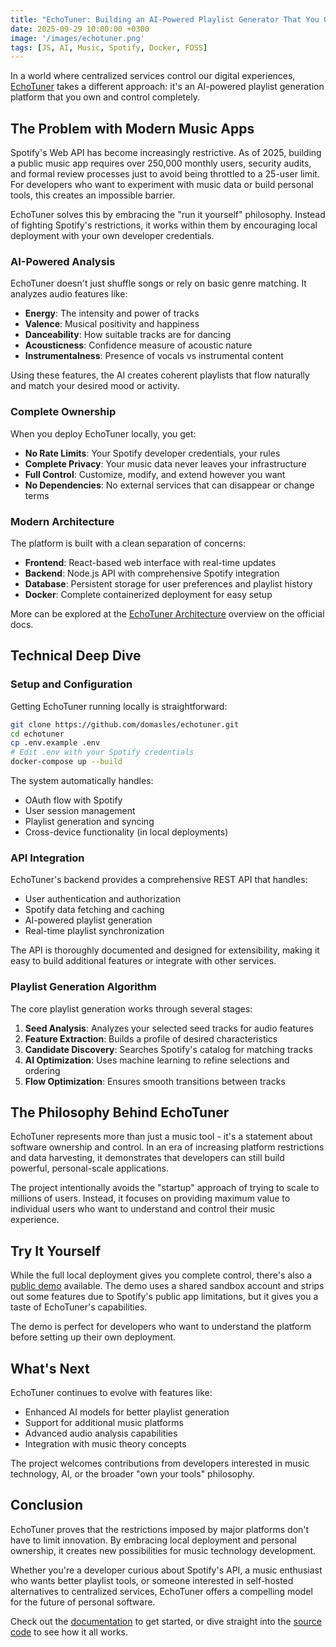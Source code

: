 ```yaml
---
title: "EchoTuner: Building an AI-Powered Playlist Generator That You Own"
date: 2025-09-29 10:00:00 +0300
image: '/images/echotuner.png'
tags: [JS, AI, Music, Spotify, Docker, FOSS]
---
```


In a world where centralized services control our digital experiences, [EchoTuner](https://github.com/domasles/echotuner) takes a different approach: it's an AI-powered playlist generation platform that you own and control completely.

## The Problem with Modern Music Apps

Spotify's Web API has become increasingly restrictive. As of 2025, building a public music app requires over 250,000 monthly users, security audits, and formal review processes just to avoid being throttled to a 25-user limit. For developers who want to experiment with music data or build personal tools, this creates an impossible barrier.

EchoTuner solves this by embracing the "run it yourself" philosophy. Instead of fighting Spotify's restrictions, it works within them by encouraging local deployment with your own developer credentials.

### AI-Powered Analysis

EchoTuner doesn't just shuffle songs or rely on basic genre matching. It analyzes audio features like:

- **Energy**: The intensity and power of tracks
- **Valence**: Musical positivity and happiness
- **Danceability**: How suitable tracks are for dancing
- **Acousticness**: Confidence measure of acoustic nature
- **Instrumentalness**: Presence of vocals vs instrumental content

Using these features, the AI creates coherent playlists that flow naturally and match your desired mood or activity.

### Complete Ownership

When you deploy EchoTuner locally, you get:

- **No Rate Limits**: Your Spotify developer credentials, your rules
- **Complete Privacy**: Your music data never leaves your infrastructure  
- **Full Control**: Customize, modify, and extend however you want
- **No Dependencies**: No external services that can disappear or change terms

### Modern Architecture

The platform is built with a clean separation of concerns:

- **Frontend**: React-based web interface with real-time updates
- **Backend**: Node.js API with comprehensive Spotify integration
- **Database**: Persistent storage for user preferences and playlist history
- **Docker**: Complete containerized deployment for easy setup

More can be explored at the [EchoTuner Architecture](https://echotuner-docs.domax.lt/posts/api-overview) overview on the official docs.

## Technical Deep Dive

### Setup and Configuration

Getting EchoTuner running locally is straightforward:

```bash
git clone https://github.com/domasles/echotuner.git
cd echotuner
cp .env.example .env
# Edit .env with your Spotify credentials
docker-compose up --build
```

The system automatically handles:

- OAuth flow with Spotify
- User session management
- Playlist generation and syncing
- Cross-device functionality (in local deployments)

### API Integration

EchoTuner's backend provides a comprehensive REST API that handles:

- User authentication and authorization
- Spotify data fetching and caching
- AI-powered playlist generation
- Real-time playlist synchronization

The API is thoroughly documented and designed for extensibility, making it easy to build additional features or integrate with other services.

### Playlist Generation Algorithm

The core playlist generation works through several stages:

1. **Seed Analysis**: Analyzes your selected seed tracks for audio features
2. **Feature Extraction**: Builds a profile of desired characteristics
3. **Candidate Discovery**: Searches Spotify's catalog for matching tracks
4. **AI Optimization**: Uses machine learning to refine selections and ordering
5. **Flow Optimization**: Ensures smooth transitions between tracks

## The Philosophy Behind EchoTuner

EchoTuner represents more than just a music tool - it's a statement about software ownership and control. In an era of increasing platform restrictions and data harvesting, it demonstrates that developers can still build powerful, personal-scale applications.

The project intentionally avoids the "startup" approach of trying to scale to millions of users. Instead, it focuses on providing maximum value to individual users who want to understand and control their music experience.

## Try It Yourself

While the full local deployment gives you complete control, there's also a [public demo](https://echotuner.domax.lt) available. The demo uses a shared sandbox account and strips out some features due to Spotify's public app limitations, but it gives you a taste of EchoTuner's capabilities.

The demo is perfect for developers who want to understand the platform before setting up their own deployment.

## What's Next

EchoTuner continues to evolve with features like:
- Enhanced AI models for better playlist generation
- Support for additional music platforms
- Advanced audio analysis capabilities
- Integration with music theory concepts

The project welcomes contributions from developers interested in music technology, AI, or the broader "own your tools" philosophy.

## Conclusion

EchoTuner proves that the restrictions imposed by major platforms don't have to limit innovation. By embracing local deployment and personal ownership, it creates new possibilities for music technology development.

Whether you're a developer curious about Spotify's API, a music enthusiast who wants better playlist tools, or someone interested in self-hosted alternatives to centralized services, EchoTuner offers a compelling model for the future of personal software.

Check out the [documentation](https://echotuner-docs.domax.lt) to get started, or dive straight into the [source code](https://github.com/domasles/echotuner) to see how it all works.
